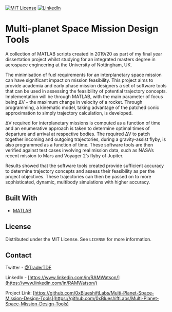 
[![MIT License][license-shield]][license-url]
[![LinkedIn][linkedin-shield]][linkedin-url]

# Multi-planet Space Mission Design Tools


A collection of MATLAB scripts created in 2019/20 as part of my final year dissertation project whilst studying for an integrated masters degree in aerospace engineering at the University of Nottingham, UK. 

The minimisation of fuel requirements for an interplanetary space mission can have significant impact on mission feasibility. This project aims to provide academia and early phase mission designers a set of software tools that can be used in assessing the feasibility of potential trajectory concepts. Implementation will be through MATLAB, with the main parameter of focus being ΔV – the maximum change in velocity of a rocket. Through programming, a kinematic model, taking advantage of the patched conic approximation to simply trajectory calculation, is developed. 

ΔV required for interplanetary missions is computed as a function of time and an enumerative approach is taken to determine optimal times of departure and arrival at respective bodies. The required ΔV to patch together incoming and outgoing trajectories, during a gravity-assist flyby, is also programmed as a function of time. These software tools are then verified against test cases involving real mission data, such as NASA’s recent mission to Mars and Voyager 2’s flyby of Jupiter. 

Results showed that the software tools created provide sufficient accuracy to determine trajectory concepts and assess their feasibility as per the project objectives. These trajectories can then be passed on to more sophisticated, dynamic, multibody simulations with higher accuracy.







## Built With

* [MATLAB](https://www.mathworks.com/products/matlab.html)


  

<!-- LICENSE -->
## License

Distributed under the MIT License. See `LICENSE` for more information.



<!-- CONTACT -->
## Contact

Twitter - [@TraderTDF](https://twitter.com/TraderTDF)

LinkedIn - [https://www.linkedin.com/in/RAMWatson/](https://www.linkedin.com/in/RAMWatson/)

Project Link: [https://github.com/0xBlueshiftLabs/Multi-Planet-Space-Mission-Design-Tools](https://github.com/0xBlueshiftLabs/Multi-Planet-Space-Mission-Design-Tools)



<!-- MARKDOWN LINKS & IMAGES -->
<!-- https://www.markdownguide.org/basic-syntax/#reference-style-links -->
[license-shield]: https://img.shields.io/github/license/othneildrew/Best-README-Template.svg?style=for-the-badge
[license-url]: https://github.com/othneildrew/Best-README-Template/blob/master/LICENSE.txt
[linkedin-shield]: https://img.shields.io/badge/-LinkedIn-black.svg?style=for-the-badge&logo=linkedin&colorB=555
[linkedin-url]: https://www.linkedin.com/in/RAMWatson/

